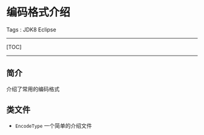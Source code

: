 # 编码格式介绍

Tags : JDK8 Eclipse

---

[TOC]

---

## 简介

介绍了常用的编码格式


## 类文件

* `EncodeType`                               一个简单的介绍文件



